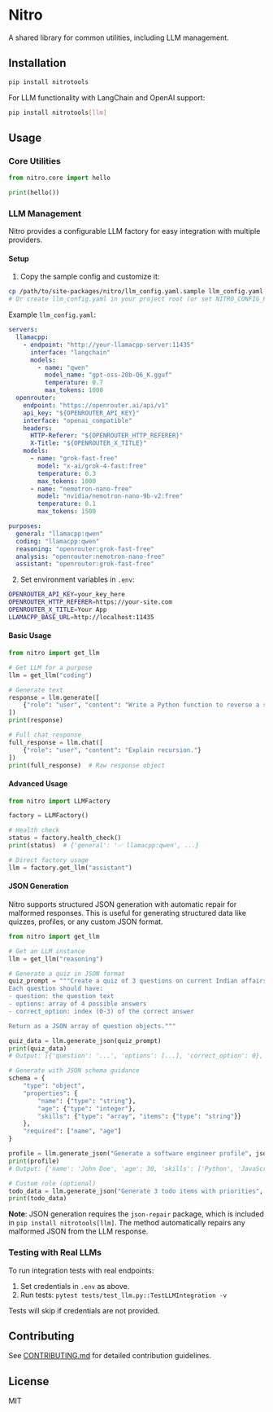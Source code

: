 # Nitro

A shared library for common utilities, including LLM management.

## Installation

```bash
pip install nitrotools
```

For LLM functionality with LangChain and OpenAI support:

```bash
pip install nitrotools[llm]
```

## Usage

### Core Utilities

```python
from nitro.core import hello

print(hello())
```

### LLM Management

Nitro provides a configurable LLM factory for easy integration with multiple providers.

#### Setup

1. Copy the sample config and customize it:

```bash
cp /path/to/site-packages/nitro/llm_config.yaml.sample llm_config.yaml
# Or create llm_config.yaml in your project root (or set NITRO_CONFIG_PATH env var)
```

Example `llm_config.yaml`:

```yaml
servers:
  llamacpp:
    - endpoint: "http://your-llamacpp-server:11435"
      interface: "langchain"
      models:
        - name: "qwen"
          model_name: "gpt-oss-20b-Q6_K.gguf"
          temperature: 0.7
          max_tokens: 1000
  openrouter:
    endpoint: "https://openrouter.ai/api/v1"
    api_key: "${OPENROUTER_API_KEY}"
    interface: "openai_compatible"
    headers:
      HTTP-Referer: "${OPENROUTER_HTTP_REFERER}"
      X-Title: "${OPENROUTER_X_TITLE}"
    models:
      - name: "grok-fast-free"
        model: "x-ai/grok-4-fast:free"
        temperature: 0.3
        max_tokens: 1000
      - name: "nemotron-nano-free"
        model: "nvidia/nemotron-nano-9b-v2:free"
        temperature: 0.1
        max_tokens: 1500

purposes:
  general: "llamacpp:qwen"
  coding: "llamacpp:qwen"
  reasoning: "openrouter:grok-fast-free"
  analysis: "openrouter:nemotron-nano-free"
  assistant: "openrouter:grok-fast-free"
```

2. Set environment variables in `.env`:

```bash
OPENROUTER_API_KEY=your_key_here
OPENROUTER_HTTP_REFERER=https://your-site.com
OPENROUTER_X_TITLE=Your App
LLAMACPP_BASE_URL=http://localhost:11435
```

#### Basic Usage

```python
from nitro import get_llm

# Get LLM for a purpose
llm = get_llm("coding")

# Generate text
response = llm.generate([
    {"role": "user", "content": "Write a Python function to reverse a string."}
])
print(response)

# Full chat response
full_response = llm.chat([
    {"role": "user", "content": "Explain recursion."}
])
print(full_response)  # Raw response object
```

#### Advanced Usage

```python
from nitro import LLMFactory

factory = LLMFactory()

# Health check
status = factory.health_check()
print(status)  # {'general': '✅ llamacpp:qwen', ...}

# Direct factory usage
llm = factory.get_llm("assistant")
```

#### JSON Generation

Nitro supports structured JSON generation with automatic repair for malformed responses. This is useful for generating structured data like quizzes, profiles, or any custom JSON format.

```python
from nitro import get_llm

# Get an LLM instance
llm = get_llm("reasoning")

# Generate a quiz in JSON format
quiz_prompt = """Create a quiz of 3 questions on current Indian affairs.
Each question should have:
- question: the question text
- options: array of 4 possible answers
- correct_option: index (0-3) of the correct answer

Return as a JSON array of question objects."""

quiz_data = llm.generate_json(quiz_prompt)
print(quiz_data)
# Output: [{'question': '...', 'options': [...], 'correct_option': 0}, ...]

# Generate with JSON schema guidance
schema = {
    "type": "object",
    "properties": {
        "name": {"type": "string"},
        "age": {"type": "integer"},
        "skills": {"type": "array", "items": {"type": "string"}}
    },
    "required": ["name", "age"]
}

profile = llm.generate_json("Generate a software engineer profile", json_schema=schema)
print(profile)
# Output: {'name': 'John Doe', 'age': 30, 'skills': ['Python', 'JavaScript']}

# Custom role (optional)
todo_data = llm.generate_json("Generate 3 todo items with priorities", role="user")
print(todo_data)
```

**Note**: JSON generation requires the `json-repair` package, which is included in `pip install nitrotools[llm]`. The method automatically repairs any malformed JSON from the LLM response.

### Testing with Real LLMs

To run integration tests with real endpoints:

1. Set credentials in `.env` as above.
2. Run tests: `pytest tests/test_llm.py::TestLLMIntegration -v`

Tests will skip if credentials are not provided.

## Contributing

See [CONTRIBUTING.md](CONTRIBUTING.md) for detailed contribution guidelines.

## License

MIT
